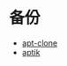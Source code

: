 # 备份

- [apt-clone](https://zhuanlan.zhihu.com/p/65294145)
- [aptik](https://github.com/teejee2008/aptik)
